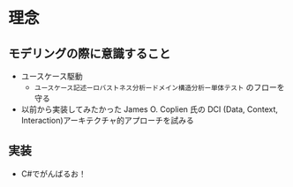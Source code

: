 理念
======

モデリングの際に意識すること
--------------------------

* ユースケース駆動
    * ``ユースケース記述ーロバストネス分析ードメイン構造分析ー単体テスト`` のフローを守る
* 以前から実装してみたかった James O. Coplien 氏の DCI (Data, Context, Interaction)アーキテクチャ的アプローチを試みる

実装
-------

* C#でがんばるお！